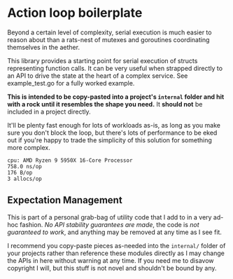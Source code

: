 # Action loop boilerplate

Beyond a certain level of complexity, serial execution is much easier to reason
about than a rats-nest of mutexes and goroutines coordinating themselves in the
aether.

This library provides a starting point for serial execution of structs
representing function calls. It can be very useful when strapped directly to an
API to drive the state at the heart of a complex service. See example_test.go
for a fully worked example.

**This is intended to be copy-pasted into a project's `internal` folder and hit
with a rock until it resembles the shape you need.** It **should not** be
included in a project directly.

It'll be plenty fast enough for lots of workloads as-is, as long as you make
sure you don't block the loop, but there's lots of performance to be eked out
if you're happy to trade the simplicity of this solution for something more
complex.

```
cpu: AMD Ryzen 9 5950X 16-Core Processor
758.0 ns/op
176 B/op
3 allocs/op
```

## Expectation Management

This is part of a personal grab-bag of utility code that I add to in a very
ad-hoc fashion. *No API stability guarantees are made*, the code is *not
guaranteed to work*, and anything may be removed at any time as I see fit.

I recommend you copy-paste pieces as-needed into the `internal/` folder of your
projects rather than reference these modules directly as I may change the APIs
in here without warning at any time. If you need me to disavow copyright I will,
but this stuff is not novel and shouldn't be bound by any.
